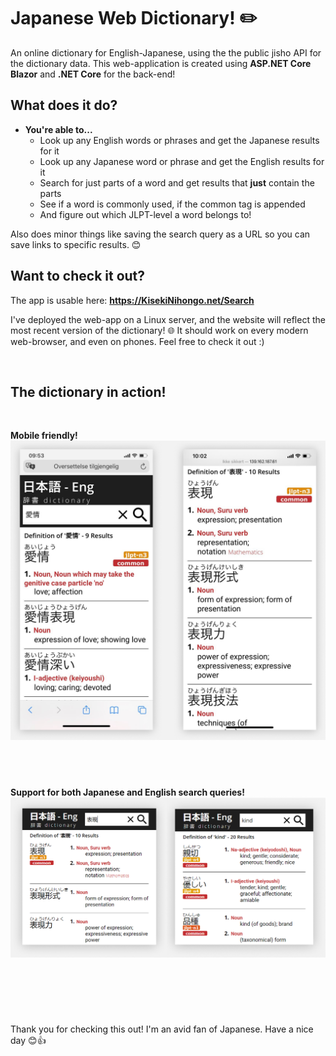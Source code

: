 # Japanese Web Dictionary! ✏️️
An online dictionary for English-Japanese, using the the public jisho API for the dictionary data.  This web-application is created using **ASP.NET Core Blazor** and **.NET Core** for the back-end!



## What does it do?
- **You're able to...** 
	- Look up any English words or phrases and get the Japanese results for it
	- Look up any Japanese word or phrase and get the English results for it
	- Search for just parts of a word and get results that **just** contain the parts
	- See if a word is commonly used, if the common tag is appended
	- And figure out which JLPT-level a word belongs to!

Also does minor things like saving the search query as a URL so you can save links to specific results. 😊

## Want to check it out?
The app is usable here: **https://KisekiNihongo.net/Search**

I've deployed the web-app on a Linux server, and the website will reflect the most recent version of the dictionary! 🌐 It should work on every modern web-browser, and even on phones.  Feel free to check it out :)


&nbsp;

## The dictionary in action!
&nbsp;

**Mobile friendly!**
![](raw-assets/readme/n1.png)

&nbsp;
---


**Support for both Japanese and English search queries!**
![](raw-assets/readme/n5.png)

&nbsp;
---

&nbsp;

Thank you for checking this out! I'm an avid fan of Japanese. Have a nice day 😊👍
